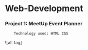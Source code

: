 # Web-Development
### Project 1: MeetUp Event Planner
        Technology used: HTML CSS
  ![alt tag]      
